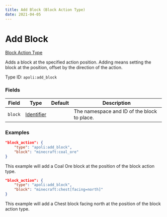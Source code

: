```yaml
---
title: Add Block (Block Action Type)
date: 2021-04-05
---
```


# Add Block

[Block Action Type](../block_action_types.md)

Adds a block at the specified action position. Adding means setting the block at the position, offset by the direction of the action.

Type ID: `apoli:add_block`

### Fields

Field  | Type | Default | Description
-------|------|---------|------------
`block` | [Identifier](../data_types/identifier.md) | | The namespace and ID of the block to place.

### Examples

```json
"block_action": {
    "type": "apoli:add_block",
    "block": "minecraft:coal_ore"
}
```

This example will add a Coal Ore block at the position of the block action type.
<br>

```json
"block_action": {
    "type": "apoli:add_block",
    "block": "minecraft:chest[facing=north]"
}
```

This example will add a Chest block facing north at the position of the block action type.
